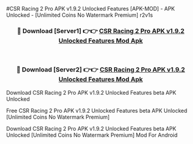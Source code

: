 #CSR Racing 2 Pro APK v1.9.2 Unlocked Features [APK-MOD] - APK Unlocked - [Unlimited Coins No Watermark Premium] r2v1s



<div align="center">

<h3>🔴 Download [Server1] 👉👉 <a href="https://momento.my/?title=CSR_Racing_2_Pro_APK_v1.9.2_Unlocked_Features">CSR Racing 2 Pro APK v1.9.2 Unlocked Features Mod Apk</a></h3><br>

<h3>🔴 Download [Server2] 👉👉 <a href="https://momento.my/?title=CSR_Racing_2_Pro_APK_v1.9.2_Unlocked_Features">CSR Racing 2 Pro APK v1.9.2 Unlocked Features Mod Apk</a></h3>
</div>



Download CSR Racing 2 Pro APK v1.9.2 Unlocked Features beta APK Unlocked

Free CSR Racing 2 Pro APK v1.9.2 Unlocked Features beta APK Unlocked [Unlimited Coins No Watermark Premium]

Download CSR Racing 2 Pro APK v1.9.2 Unlocked Features beta APK Unlocked [Unlimited Coins No Watermark Premium] Mod For Android
